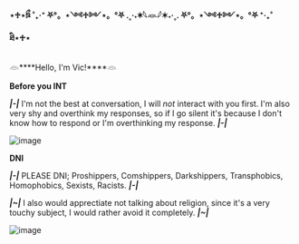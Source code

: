 ****⋆♱⋆ཋྀ ˚₊‧⁺ ⛧°。⋆༺♱༻⋆。°⛧ .˳·˖✶𓆩𓁺𓆪✶˖·˳. ⛧°。⋆༺♱༻⋆。°⛧ ⁺‧₊˚ ཐི⋆♱⋆****

𓁻****Hello, I'm Vic!****𓁻

****Before you INT****

***|-|*** I'm not the best at conversation, I will *not* interact with you first. I'm also very shy and overthink my responses, so if I go silent it's because I don't know how to respond or I'm overthinking my response. ***|-|***

![image](https://github.com/user-attachments/assets/04f8bb57-e7c1-4f18-9990-126821c33f5e)

****DNI****

***|-|*** PLEASE DNI; Proshippers, Comshippers, Darkshippers, Transphobics, Homophobics, Sexists, Racists. ***|-|***

***|~|*** I also would apprectiate not talking about religion, since it's a very touchy subject, I would rather avoid it completely. ***|~|***

![image](https://github.com/user-attachments/assets/b25f170b-db0f-40c0-8f2f-d40b2fbc943a)

<!---
ptvvic/ptvvic is a ✨ special ✨ repository because its `README.md` (this file) appears on your GitHub profile.
You can click the Preview link to take a look at your changes.
--->
